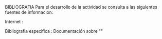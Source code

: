 BIBLIOGRAFIA
Para el desarrollo de la actividad se consulta a las siguientes fuentes de informacion:

 Internet :


 Bibliografia especifica : Documentación sobre ""

